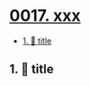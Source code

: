 # [0017. xxx](https://github.com/Tdahuyou/TNotes.egg/tree/main/notes/0017.%20xxx)

<!-- region:toc -->
- [1. 📒 title](#1--title)
<!-- endregion:toc -->

## 1. 📒 title

